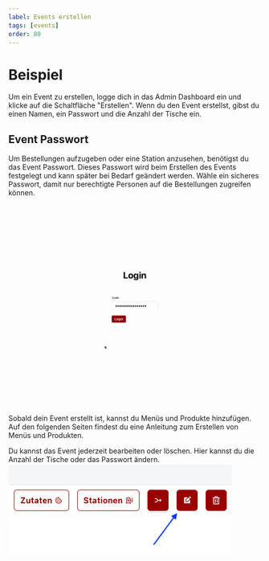 ```yaml
---
label: Events erstellen
tags: [events]
order: 80
---
```

# Beispiel

Um ein Event zu erstellen, logge dich in das Admin Dashboard ein und klicke auf die Schaltfläche "Erstellen". Wenn du den Event erstellst, gibst du einen Namen, ein Passwort und die Anzahl der Tische ein.

## Event Passwort
Um Bestellungen aufzugeben oder eine Station anzusehen, benötigst du das Event Passwort. Dieses Passwort wird beim Erstellen des Events festgelegt und kann später bei Bedarf geändert werden.
Wähle ein sicheres Passwort, damit nur berechtigte Personen auf die Bestellungen zugreifen können.

![Event erstellen](assets/create-event.gif)

Sobald dein Event erstellt ist, kannst du Menüs und Produkte hinzufügen. Auf den folgenden Seiten findest du eine Anleitung zum Erstellen von Menüs und Produkten.

Du kannst das Event jederzeit bearbeiten oder löschen. Hier kannst du die Anzahl der Tische oder das Passwort ändern.
![Event bearbeiten](assets/edit-event.png)